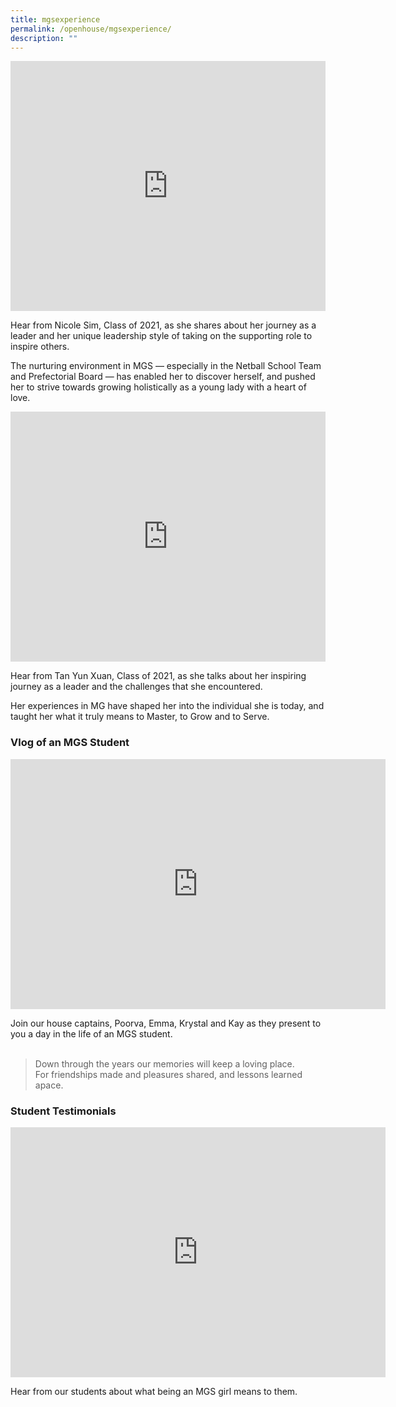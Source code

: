 ```yaml
---
title: mgsexperience
permalink: /openhouse/mgsexperience/
description: ""
---
```

<div style="width:100%; height:400px">
  <iframe class="ive_eobj_center" allowfullscreen="" frameborder="0" title="Nicole Sim (MGS, Class of 2021)" src="https://www.youtube.com/embed/F5m_pkI_m-shttps://www.youtube.com/embed/QvQ53lOmk4M" height="100%" width="100%">
  </iframe>
</div>

Hear from Nicole Sim, Class of 2021, as she shares about her journey as a leader and her unique leadership style of taking on the supporting role to inspire others. 

The nurturing environment in MGS — especially in the Netball School Team and Prefectorial Board — has enabled her to discover herself, and pushed her to strive towards growing holistically as a young lady with a heart of love.

<div style="width:100%; height:400px">
  <iframe class="ive_eobj_center" allowfullscreen="" frameborder="0" title="Tan Yun Xuan (MGS, Class of 2021)" src="https://www.youtube.com/embed/SI3dTPIMyx0" height="100%" width="100%">
  </iframe>
</div>

Hear from Tan Yun Xuan, Class of 2021, as she talks about her inspiring journey as a leader and the challenges that she encountered. 

Her experiences in MG have shaped her into the individual she is today, and taught her what it truly means to Master, to Grow and to Serve.

### Vlog of an MGS Student
<iframe width="600" height="400" src="https://www.youtube.com/embed/jgc13GkUqbY" title="Vlog of an MGS Student" frameborder="0" allow="accelerometer; autoplay; clipboard-write; encrypted-media; gyroscope; picture-in-picture" allowfullscreen></iframe>

Join our house captains, Poorva, Emma, Krystal and Kay as they present to you a day in the life of an MGS student. <br><br>

> Down through the years our memories will keep a loving place.  
> For friendships made and pleasures shared, and lessons learned apace.

### Student Testimonials
<iframe width="600" height="400" src="https://www.youtube.com/embed/LZT0I1SWSvs" title="Student Testimonials" frameborder="0" allow="accelerometer; autoplay; clipboard-write; encrypted-media; gyroscope; picture-in-picture" allowfullscreen></iframe>

Hear from our students about what being an MGS girl means to them.
